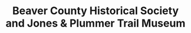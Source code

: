 ---
layout: repo
title: "Beaver County Historical Society and Jones & Plummer Trail Museum"
id: 24195
permalink: repos/24195/
---